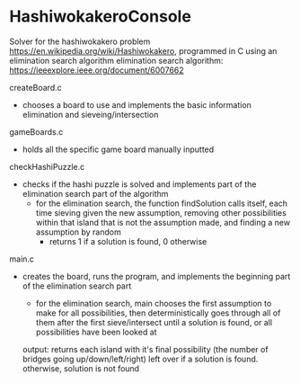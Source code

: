 # HashiwokakeroConsole

Solver for the hashiwokakero problem https://en.wikipedia.org/wiki/Hashiwokakero, programmed in C using an elimination search algorithm
elimination search algorithm: https://ieeexplore.ieee.org/document/6007662


createBoard.c
- chooses a board to use and implements the basic information elimination and sieveing/intersection


gameBoards.c
- holds all the specific game board manually inputted

checkHashiPuzzle.c
- checks if the hashi puzzle is solved and implements part of the elimination search part of the algorithm
  - for the elimination search, the function findSolution calls itself, each time sieving given the new assumption, removing other possibilities within that island that is not the assumption made, and finding a new assumption by random
    - returns 1 if a solution is found, 0 otherwise

main.c
- creates the board, runs the program, and implements the beginning part of the elimination search part
  - for the elimination search, main chooses the first assumption to make for all possibilities, then deterministically goes through all of them after the first sieve/intersect until a solution is found, or all possibilities have been looked at
  
  output: returns each island with it's final possibility (the number of bridges going up/down/left/right) left over if a solution is found.
    otherwise, solution is not found
    
    
